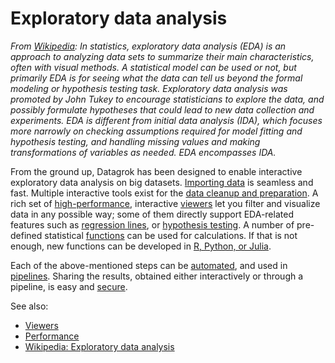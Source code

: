 <!-- TITLE: Exploratory data analysis -->
<!-- SUBTITLE: -->

# Exploratory data analysis

*From [Wikipedia](https://en.wikipedia.org/wiki/Exploratory_data_analysis): 
In statistics, exploratory data analysis (EDA) is an approach 
to analyzing data sets to summarize their main characteristics, often with visual 
methods. A statistical model can be used or not, but primarily EDA is for seeing 
what the data can tell us beyond the formal modeling or hypothesis testing task. 
Exploratory data analysis was promoted by John Tukey to encourage statisticians 
to explore the data, and possibly formulate hypotheses that could lead to new data 
collection and experiments. EDA is different from initial data analysis (IDA),
which focuses more narrowly on checking assumptions required for model fitting 
and hypothesis testing, and handling missing values and making transformations of 
variables as needed. EDA encompasses IDA.* 

From the ground up, Datagrok has been designed to enable interactive exploratory 
data analysis on big datasets. [Importing data](../access/importing-data.md) is 
seamless and fast. Multiple interactive tools exist for the 
[data cleanup and preparation](../transform/data-wrangling.md). A rich set 
of [high-performance](../develop/performance.md), interactive [viewers](../visualize/viewers.md) 
let you filter and visualize data in any possible way; some of them directly support 
EDA-related features such as [regression lines](../visualize/viewers/scatter-plot.md#regression-line), 
or [hypothesis testing](../visualize/viewers/box-plot.md#t-test). A number of pre-defined statistical
[functions](../overview/functions/function.md) can be used for calculations. If that is not
enough, new functions can be developed in [R, Python, or Julia](../develop/scripting.md). 

Each of the above-mentioned steps can be [automated](../overview/functions/function.md#macros), and 
used in [pipelines](../access/data-pipeline.md). Sharing the results, obtained either
interactively or through a pipeline, is easy and [secure](../govern/security.md).     

See also:
* [Viewers](../visualize/viewers.md)
* [Performance](../develop/performance.md) 
* [Wikipedia: Exploratory data analysis](https://en.wikipedia.org/wiki/Exploratory_data_analysis)
